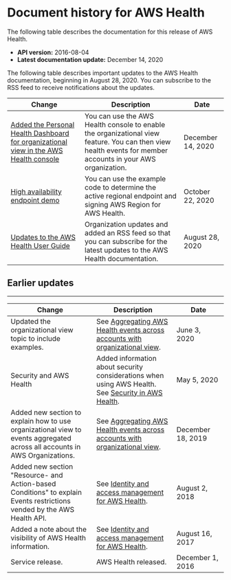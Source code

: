 # Document history for AWS Health<a name="doc-history"></a>

The following table describes the documentation for this release of AWS Health\.
+ **API version:** 2016\-08\-04
+ **Latest documentation update:** December 14, 2020

The following table describes important updates to the AWS Health documentation, beginning in August 28, 2020\. You can subscribe to the RSS feed to receive notifications about the updates\.

| Change | Description | Date | 
| --- |--- |--- |
| [Added the Personal Health Dashboard for organizational view in the AWS Health console](https://docs.aws.amazon.com/health/latest/ug/aggregate-events.html) | You can use the AWS Health console to enable the organizational view feature\. You can then view health events for member accounts in your AWS organization\. | December 14, 2020 | 
| [High availability endpoint demo](https://docs.aws.amazon.com/health/latest/ug/health-api.html) | You can use the example code to determine the active regional endpoint and signing AWS Region for AWS Health\. | October 22, 2020 | 
| [Updates to the AWS Health User Guide](#doc-history) | Organization updates and added an RSS feed so that you can subscribe for the latest updates to the AWS Health documentation\. | August 28, 2020 | 

## Earlier updates<a name="earlier-updates"></a>


****  

| Change | Description | Date | 
| --- | --- | --- | 
| Updated the organizational view topic to include examples\. | See [Aggregating AWS Health events across accounts with organizational view](aggregate-events.md)\. | June 3, 2020 | 
| Security and AWS Health | Added information about security considerations when using AWS Health\. See [Security in AWS Health](security.md)\. | May 5, 2020 | 
| Added new section to explain how to use organizational view to events aggregated across all accounts in AWS Organizations\. | See [Aggregating AWS Health events across accounts with organizational view](aggregate-events.md)\. | December 18, 2019 | 
| Added new section "Resource\- and Action\-based Conditions" to explain Events restrictions vended by the AWS Health API\. | See [Identity and access management for AWS Health](controlling-access.md)\. | August 2, 2018 | 
| Added a note about the visibility of AWS Health information\. | See [Identity and access management for AWS Health](controlling-access.md)\. | August 16, 2017 | 
| Service release\. | AWS Health released\. | December 1, 2016 | 